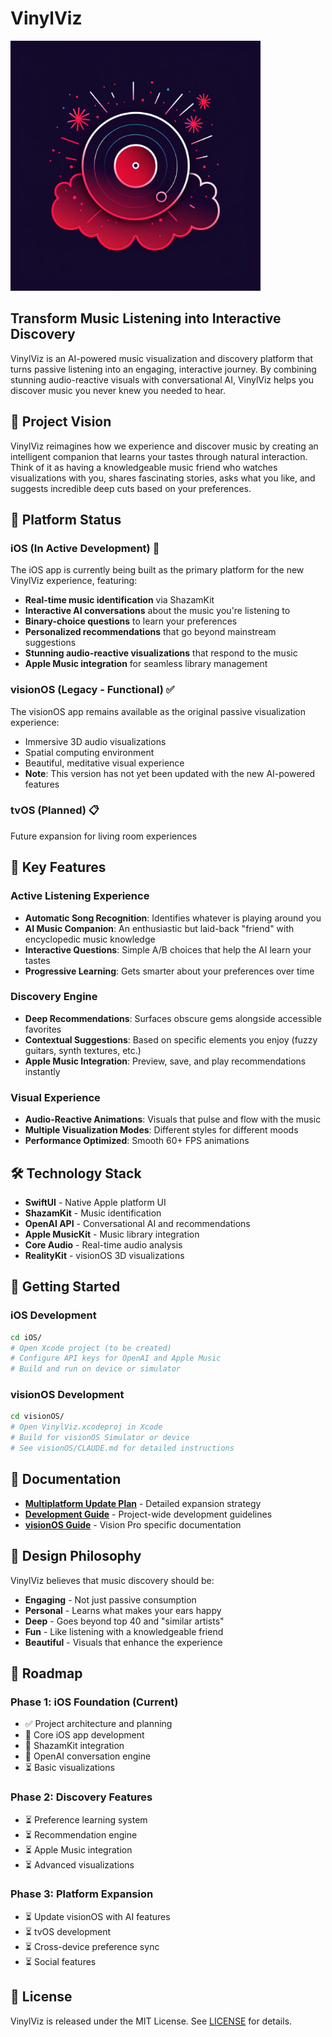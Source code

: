 # VinylViz

<img src="assets/vinylviz_option1_2048.png" alt="VinylViz Logo" width="400"/>

## Transform Music Listening into Interactive Discovery

VinylViz is an AI-powered music visualization and discovery platform that turns passive listening into an engaging, interactive journey. By combining stunning audio-reactive visuals with conversational AI, VinylViz helps you discover music you never knew you needed to hear.

## 🎯 Project Vision

VinylViz reimagines how we experience and discover music by creating an intelligent companion that learns your tastes through natural interaction. Think of it as having a knowledgeable music friend who watches visualizations with you, shares fascinating stories, asks what you like, and suggests incredible deep cuts based on your preferences.

## 📱 Platform Status

### iOS (In Active Development) 🚧
The iOS app is currently being built as the primary platform for the new VinylViz experience, featuring:
- **Real-time music identification** via ShazamKit
- **Interactive AI conversations** about the music you're listening to
- **Binary-choice questions** to learn your preferences
- **Personalized recommendations** that go beyond mainstream suggestions
- **Stunning audio-reactive visualizations** that respond to the music
- **Apple Music integration** for seamless library management

### visionOS (Legacy - Functional) ✅
The visionOS app remains available as the original passive visualization experience:
- Immersive 3D audio visualizations
- Spatial computing environment
- Beautiful, meditative visual experience
- **Note**: This version has not yet been updated with the new AI-powered features

### tvOS (Planned) 📋
Future expansion for living room experiences

## 🌟 Key Features

### Active Listening Experience
- **Automatic Song Recognition**: Identifies whatever is playing around you
- **AI Music Companion**: An enthusiastic but laid-back "friend" with encyclopedic music knowledge
- **Interactive Questions**: Simple A/B choices that help the AI learn your tastes
- **Progressive Learning**: Gets smarter about your preferences over time

### Discovery Engine
- **Deep Recommendations**: Surfaces obscure gems alongside accessible favorites
- **Contextual Suggestions**: Based on specific elements you enjoy (fuzzy guitars, synth textures, etc.)
- **Apple Music Integration**: Preview, save, and play recommendations instantly

### Visual Experience
- **Audio-Reactive Animations**: Visuals that pulse and flow with the music
- **Multiple Visualization Modes**: Different styles for different moods
- **Performance Optimized**: Smooth 60+ FPS animations

## 🛠 Technology Stack

- **SwiftUI** - Native Apple platform UI
- **ShazamKit** - Music identification
- **OpenAI API** - Conversational AI and recommendations
- **Apple MusicKit** - Music library integration
- **Core Audio** - Real-time audio analysis
- **RealityKit** - visionOS 3D visualizations

## 🚀 Getting Started

### iOS Development
```bash
cd iOS/
# Open Xcode project (to be created)
# Configure API keys for OpenAI and Apple Music
# Build and run on device or simulator
```

### visionOS Development
```bash
cd visionOS/
# Open VinylViz.xcodeproj in Xcode
# Build for visionOS Simulator or device
# See visionOS/CLAUDE.md for detailed instructions
```

## 📖 Documentation

- **[Multiplatform Update Plan](docs/vinylviz_multiplatform_update.md)** - Detailed expansion strategy
- **[Development Guide](CLAUDE.md)** - Project-wide development guidelines
- **[visionOS Guide](visionOS/CLAUDE.md)** - Vision Pro specific documentation

## 🎨 Design Philosophy

VinylViz believes that music discovery should be:
- **Engaging** - Not just passive consumption
- **Personal** - Learns what makes your ears happy
- **Deep** - Goes beyond top 40 and "similar artists"
- **Fun** - Like listening with a knowledgeable friend
- **Beautiful** - Visuals that enhance the experience

## 🔮 Roadmap

### Phase 1: iOS Foundation (Current)
- ✅ Project architecture and planning
- 🚧 Core iOS app development
- 🚧 ShazamKit integration
- 🚧 OpenAI conversation engine
- ⏳ Basic visualizations

### Phase 2: Discovery Features
- ⏳ Preference learning system
- ⏳ Recommendation engine
- ⏳ Apple Music integration
- ⏳ Advanced visualizations

### Phase 3: Platform Expansion
- ⏳ Update visionOS with AI features
- ⏳ tvOS development
- ⏳ Cross-device preference sync
- ⏳ Social features

## 📄 License

VinylViz is released under the MIT License. See [LICENSE](LICENSE) for details.

